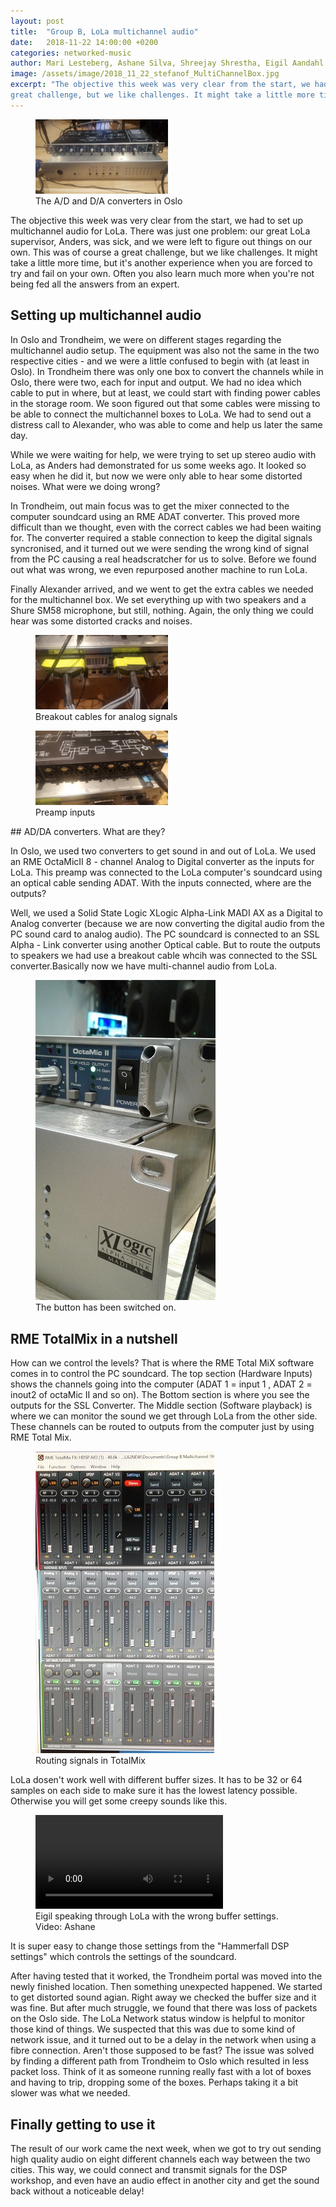 ```yaml
---
layout: post
title:  "Group B, LoLa multichannel audio"
date:   2018-11-22 14:00:00 +0200
categories: networked-music
author: Mari Lesteberg, Ashane Silva, Shreejay Shrestha, Eigil Aandahl
image: /assets/image/2018_11_22_stefanof_MultiChannelBox.jpg
excerpt: "The objective this week was very clear from the start, we had to set up multichannel audio for LoLa. There was just one problem: our great LoLa supervisor, Anders, was sick, and we were left to figure out things on our own. This was of course a
great challenge, but we like challenges. It might take a little more time, but it's another experience when you are forced to try and fail on your own. Often you also learn much more when you're not being fed all the answers from an expert."
---
```


<figure>
<img src="/assets/image/2018_11_22_stefanof_MultiChannelBox.jpg" alt="Converter boxes" width="50%" />
  <figcaption> The A/D and D/A converters in Oslo </figcaption>
</figure>

The objective this week was very clear from the start, we had to set up multichannel audio for LoLa. There was just one
problem: our great LoLa supervisor, Anders, was sick, and we were left to figure out things on our own. This was of course a
great challenge, but we like challenges. It might take a little more time, but it's another experience when you are forced to try
and fail on your own. Often you also learn much more when you're not being fed all the answers from an expert.

## Setting up multichannel audio

In Oslo and Trondheim, we were on different stages regarding the multichannel audio setup. The equipment was also not the same in the two respective cities - and we were a little confused to begin with (at least in Oslo). In Trondheim there was only one box to convert the channels while in Oslo, there were two, each for input and output. We had no idea
which cable to put in where, but at least, we could start with finding power cables in the storage room. We soon
figured out that some cables were missing to be able to connect the multichannel boxes to LoLa. We had to
send out a distress call to Alexander, who was able to come and help us later the same day.

While we were waiting for help, we were trying to set up stereo audio with LoLa, as Anders had demonstrated for us some weeks
ago. It looked so easy when he did it, but now we were only able to hear some distorted noises. What were we doing wrong?

In Trondheim, out main focus was to get the mixer connected to the computer soundcard using an RME ADAT converter. This proved more difficult than we thought, even with the correct cables we had been waiting for. The converter required a stable connection to keep the digital signals syncronised, and it turned out we were sending the wrong kind of signal from the PC causing a real headscratcher for us to solve. Before we found out what was wrong, we even repurposed another machine to run LoLa.

Finally Alexander arrived, and we went to get the extra cables we needed for the multichannel box. We set everything up with
two speakers and a Shure SM58 microphone, but still, nothing. Again, the only thing we could hear was some distorted cracks
and noises.

<figure>
<img src="/assets/image/2018_11_22_stefanof_MultiMultiOutput.jpg" alt="Breakout cables" width="50%" />
  <figcaption>Breakout cables for analog signals </figcaption>
</figure>

<figure>
<img src="/assets/image/2018_11_22_stefanof_InputLolaRME.jpg" alt="preamp inputs" width="50%" />
  <figcaption> Preamp inputs</figcaption>
</figure>
## AD/DA converters. What are they?

In Oslo, we used two converters to get sound in and out of LoLa. We used an RME OctaMicII 8 - channel Analog to Digital converter as the inputs for LoLa. This preamp was connected to the LoLa computer's soundcard using an optical cable sending ADAT. With the inputs connected, where are the outputs?

Well, we used a Solid State Logic XLogic Alpha-Link MADI AX as a Digital to Analog converter (because we are now converting the digital audio from the PC sound card to analog audio). The PC soundcard is connected to an SSL Alpha - Link converter using another Optical cable. But to route the outputs to speakers we had use a breakout cable whcih was connected to the SSL converter.Basically now we have multi-channel audio from LoLa.

<figure>
<img src="/assets/image/2018_11_22_stefanof_Group_B_LoLa_converters_1.jpg" alt="Power switch">
  <figcaption> The button has been switched on.</figcaption>
</figure>

## RME TotalMix in a nutshell

How can we control the levels? That is where the RME Total MiX software comes in to control the PC soundcard. The top section (Hardware Inputs) shows the channels going into the computer (ADAT 1 = input 1 , ADAT 2 = inout2 of octaMic II and so on). The Bottom section is where you see the outputs for the SSL Converter. The Middle section (Software playback) is where we can monitor the sound we get through LoLa from the other side. These channels can be routed to outputs from the computer just by using RME Total Mix.


<figure>
<img src="/assets/image/2018_11_22_stefanof_Group_B_LoLa_RME_TotalMix.jpg" alt="TotalMix window">
  <figcaption>Routing signals in TotalMix</figcaption>
</figure>


LoLa dosen't work well with different buffer sizes. It has to be 32 or 64 samples on each side to make sure it has the lowest latency possible. Otherwise you will get some creepy sounds like this.

<figure>
<video controls>
  <source src="https://docs.google.com/uc?export=download&id=1lH9jltPIy0mX5K5_ja7lRf-FePse1SU0" type="video/mp4" width="65%">
Your browser does not support the video tag.
</video>
  <figcaption>Eigil speaking through LoLa with the wrong buffer settings. Video: Ashane</figcaption>
 </figure>


It is super easy to change those settings from the "Hammerfall DSP settings" which controls the settings of the soundcard.

After having tested that it worked, the Trondheim portal was moved into the newly finished location. Then something unexpected happened. We started to get distorted sound agian. Right away we checked the buffer size and it was fine. But after much struggle, we found that there was loss of packets on the Oslo side. The LoLa Network status window is helpful to monitor those kind of things. We suspected that this was due to some kind of network issue, and it turned out to be a delay in the network when using a fibre connection. Aren't those supposed to be fast? The issue was solved by finding a different path from Trondheim to Oslo which resulted in less packet loss. Think of it as someone running really fast with a lot of boxes and having to trip, dropping some of the boxes. Perhaps taking it a bit slower was what we needed.

## Finally getting to use it

The result of our work came the next week, when we got to try out sending high quality audio on eight different channels each way between the two cities. This way, we could connect and transmit signals for the DSP workshop, and even have an audio effect in another city and get the sound back without a noticeable delay!
